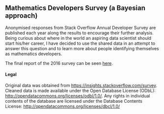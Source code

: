 ## Mathematics Developers Survey (a Bayesian approach)

Anonymised responses from Stack Overflow Annual Developer Survey are published each year along the results to encourage their further analysis. Being curious about where in the world an aspiring data scientist should start his/her career, I have decided to use the shared data in an attempt to answer this question and to learn more about people identifying themselves as mathematics developers.

The final report of the 2016 survey can be seen [here](2016/report/report.pdf).

#### Legal
Original data was obtained from https://insights.stackoverflow.com/survey. Cleaned data is made available under the Open Database License (ODbL): http://opendatacommons.org/licenses/odbl/1.0/. Any rights in individual contents of the database are licensed under the Database Contents License: http://opendatacommons.org/licenses/dbcl/1.0/
